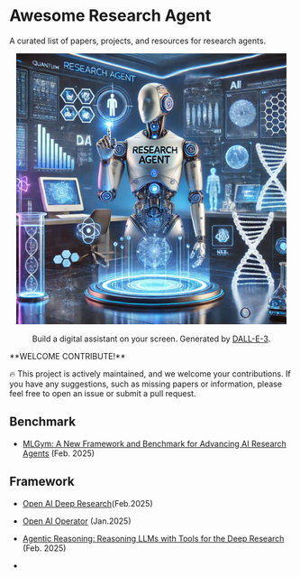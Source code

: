 # Awesome Research Agent

A curated list of papers, projects, and resources for research agents.
<p align="center">
<img src="assets/agent.webp" width="480px"/>   
</p>
<p align="center">
Build a digital assistant on your screen. Generated by <a href="https://openai.com/index/dall-e-3/">DALL-E-3</a>.
</p>
**WELCOME CONTRIBUTE!**

🔥 This project is actively maintained, and we welcome your contributions. If you have any suggestions, such as missing papers or information, please feel free to open an issue or submit a pull request.

## Benchmark
+ [MLGym: A New Framework and Benchmark for Advancing AI Research Agents](https://arxiv.org/abs/2502.14499) (Feb. 2025)



## Framework
+ [Open AI Deep Research](https://openai.com/index/introducing-deep-research/)(Feb.2025)

+ [Open AI Operator](https://openai.com/index/introducing-operator/) (Jan.2025)

+ [Agentic Reasoning: Reasoning LLMs with Tools for the Deep Research](https://arxiv.org/abs/2502.04644) (Feb. 2025)

+ 

